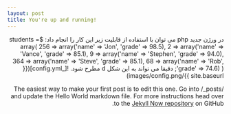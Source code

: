 ```yaml
---
layout: post
title: You're up and running!
---
```


<style>
h1 {
  direction: rtl;
}
p {
  direction: rtl;
}
</style>

 در ورژن جدید php می توان با استفاده از قابلیت زیر این کار را انجام داد:
 $students = array(
256 => array('name' => 'Jon', 'grade' => 98.5),
2 => array('name' => 'Vance', 'grade' => 85.1),
9 => array('name' => 'Stephen', 'grade' => 94.0),
364 => array('name' => 'Steve', 'grade' => 85.1),
68 => array('name' => 'Rob', 'grade' => 74.6)
);
دقیقا می تواند به این شکل d مطرح شود.
![_config.yml]({{ site.baseurl }}/images/config.png)

The easiest way to make your first post is to edit this one. Go into /_posts/ and update the Hello World markdown file. For more instructions head over to the [Jekyll Now repository](https://github.com/barryclark/jekyll-now) on GitHub.
